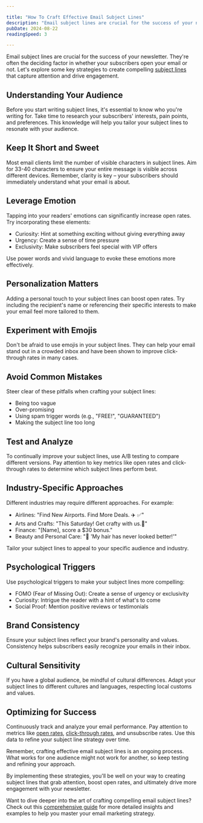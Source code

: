 ```yaml
---

title: "How To Craft Effective Email Subject Lines"
description: "Email subject lines are crucial for the success of your newsletter. They're often the deciding factor in whether your.."
pubDate: 2024-08-22
readingSpeed: 3

---
```


Email subject lines are crucial for the success of your newsletter. They're often the deciding factor in whether your subscribers open your email or not. Let's explore some key strategies to create compelling [subject lines](/terms/subject-line) that capture attention and drive engagement.


## Understanding Your Audience

Before you start writing subject lines, it's essential to know who you're writing for. Take time to research your subscribers' interests, pain points, and preferences. This knowledge will help you tailor your subject lines to resonate with your audience.


## Keep It Short and Sweet

Most email clients limit the number of visible characters in subject lines. Aim for 33-40 characters to ensure your entire message is visible across different devices. Remember, clarity is key – your subscribers should immediately understand what your email is about.


## Leverage Emotion

Tapping into your readers' emotions can significantly increase open rates. Try incorporating these elements:

- Curiosity: Hint at something exciting without giving everything away
- Urgency: Create a sense of time pressure
- Exclusivity: Make subscribers feel special with VIP offers

Use power words and vivid language to evoke these emotions more effectively.


## Personalization Matters

Adding a personal touch to your subject lines can boost open rates. Try including the recipient's name or referencing their specific interests to make your email feel more tailored to them.


## Experiment with Emojis

Don't be afraid to use emojis in your subject lines. They can help your email stand out in a crowded inbox and have been shown to improve click-through rates in many cases.


## Avoid Common Mistakes

Steer clear of these pitfalls when crafting your subject lines:

- Being too vague
- Over-promising
- Using spam trigger words (e.g., "FREE!", "GUARANTEED")
- Making the subject line too long


## Test and Analyze

To continually improve your subject lines, use A/B testing to compare different versions. Pay attention to key metrics like open rates and click-through rates to determine which subject lines perform best.


## Industry-Specific Approaches

Different industries may require different approaches. For example:

- Airlines: "Find New Airports. Find More Deals. ✈️ ✅"
- Arts and Crafts: "This Saturday! Get crafty with us.🍷"
- Finance: "[Name], score a $30 bonus."
- Beauty and Personal Care: "🚿 'My hair has never looked better!'"

Tailor your subject lines to appeal to your specific audience and industry.


## Psychological Triggers

Use psychological triggers to make your subject lines more compelling:

- FOMO (Fear of Missing Out): Create a sense of urgency or exclusivity
- Curiosity: Intrigue the reader with a hint of what's to come
- Social Proof: Mention positive reviews or testimonials


## Brand Consistency

Ensure your subject lines reflect your brand's personality and values. Consistency helps subscribers easily recognize your emails in their inbox.


## Cultural Sensitivity

If you have a global audience, be mindful of cultural differences. Adapt your subject lines to different cultures and languages, respecting local customs and values.


## Optimizing for Success

Continuously track and analyze your email performance. Pay attention to metrics like [open rates](/terms/open-rate), [click-through rates](/terms/click-through-rate), and unsubscribe rates. Use this data to refine your subject line strategy over time.


Remember, crafting effective email subject lines is an ongoing process. What works for one audience might not work for another, so keep testing and refining your approach.

By implementing these strategies, you'll be well on your way to creating subject lines that grab attention, boost open rates, and ultimately drive more engagement with your newsletter.

Want to dive deeper into the art of crafting compelling email subject lines? Check out this [comprehensive guide](https://blog.beehiiv.com/p/professional-email-subject-line-guide) for more detailed insights and examples to help you master your email marketing strategy.